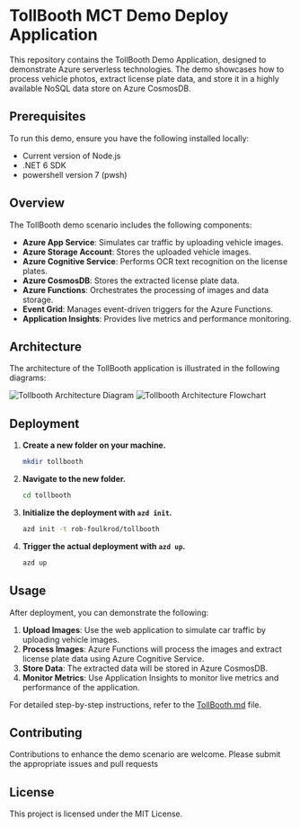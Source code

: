 # TollBooth MCT Demo Deploy Application

This repository contains the TollBooth Demo Application, designed to demonstrate Azure serverless technologies. The demo showcases how to process vehicle photos, extract license plate data, and store it in a highly available NoSQL data store on Azure CosmosDB.

## Prerequisites

To run this demo, ensure you have the following installed locally:

- Current version of Node.js
- .NET 6 SDK
- powershell version 7 (pwsh)

## Overview

The TollBooth demo scenario includes the following components:

- **Azure App Service**: Simulates car traffic by uploading vehicle images.
- **Azure Storage Account**: Stores the uploaded vehicle images.
- **Azure Cognitive Service**: Performs OCR text recognition on the license plates.
- **Azure CosmosDB**: Stores the extracted license plate data.
- **Azure Functions**: Orchestrates the processing of images and data storage.
- **Event Grid**: Manages event-driven triggers for the Azure Functions.
- **Application Insights**: Provides live metrics and performance monitoring.

## Architecture

The architecture of the TollBooth application is illustrated in the following diagrams:

![Tollbooth Architecture Diagram](./TOLLBOOTH/tollbooth-architecture-overview.png)
![Tollbooth Architecture Flowchart](./TOLLBOOTH/tollbooth-architecture-flowchart.png)

## Deployment


1. **Create a new folder on your machine.**
   ```sh
   mkdir tollbooth
   ```

2. **Navigate to the new folder.**
   ```sh
   cd tollbooth
   ```

3. **Initialize the deployment with `azd init`.**
   ```sh
   azd init -t rob-foulkrod/tollbooth
   ```

4. **Trigger the actual deployment with `azd up`.**
   ```sh
   azd up
   ```


## Usage

After deployment, you can demonstrate the following:

1. **Upload Images**: Use the web application to simulate car traffic by uploading vehicle images.
2. **Process Images**: Azure Functions will process the images and extract license plate data using Azure Cognitive Service.
3. **Store Data**: The extracted data will be stored in Azure CosmosDB.
4. **Monitor Metrics**: Use Application Insights to monitor live metrics and performance of the application.

For detailed step-by-step instructions, refer to the [TollBooth.md](#file:tollbooth.md-context) file.

## Contributing

Contributions to enhance the demo scenario are welcome. Please submit the appropriate issues and pull requests

## License

This project is licensed under the MIT License.
